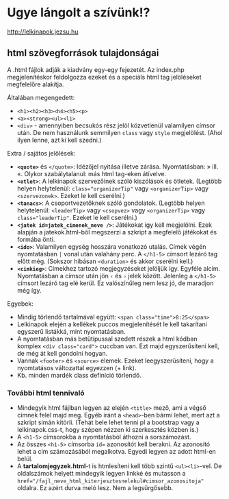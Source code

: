 # Ugye lángolt a szívünk!?
http://lelkinapok.jezsu.hu

## html szövegforrások tulajdonságai
A .html fájlok adják a kiadvány egy-egy fejezetét. Az index.php megjelenítéskor feldolgozza ezeket és a speciáls html tag jelöléseket megfelelőre alakítja.

Általában megengedett:
* `<h1><h2><h3><h4><h5><p>`
* `<a><strong><ul><li>`
* `<div>` - amennyiben becsukós rész jelöl közvetlenül valamilyen címsor után.
De nem használunk semmilyen `class` vagy `style` megjelölést. (Ahol ilyen lenne, azt ki kell szedni.)

Extra / sajátos jelölések:
* __`<quote>`__ és `</quote>`: Idézőjel nyitása illetve zárása. Nyomtatásban: » ill. «. Olykor szabálytalanul: más html tag-eken átívelve. 
* __`<otlet>`__: A lelkinapok szervezőinek szóló kiszólások és ötletek. (Legtöbb helyen helytelenül: `class="organizerTip"` vagy `<organizerTip>` vagy `<szervezonek>`. Ezeket le kell cserélni.)
* __`<tanacs>`__: A csoportvezetőknek szóló gondolatok. (Legtöbb helyen helytelenül: `<leaderTip>` vagy `<csopvez>` vagy `<organizerTip>` vagy `class="leaderTip"`. Ezeket le kell cserélni.)
* __`<jatek id=jatek_cimenek_neve />`__: Játékokat így kell megjelölni. Ezek alapján a jatekok.html-ből megszerzi a szkript a megfelelő játékokat és formába önti.
* __`<ido>`__: Valamilyen egység hosszára vonatkozó utalás. Címek végén nyomtatásban `|` vonal után valahány perc. A `</h1-5>` címsort lezáró tag előtt még. (Sokszor hibásan `<duration>` és akkor cserélni kell.)
* __`<cimkieg>`__: Címekhez tartozó megjegyzéseket jelöljük így. Egyféle alcím. Nyomtatásban a címsor után jön `‹` és `›` jelek között. Jelenleg a `</h1-5>` címsort lezáró tag elé kerül. Ez valószínűleg nem lesz jó, de maradjon még így.

Egyebek:
* Mindig törlendő tartalmával együtt: `<span class="time">8:25</span>` 
* Lelkinapok elején a kellékek puccos megjelenítését le kell takarítani egyszerű listákká, mint nyomtatásban.
* A nyomtatásban más betűtípussal szedett részek a html kódban komplex `<div class="card">` cuccban van. Ezt majd egyszerűsíteni kell, de még át kell gondolni hogyan. 
* Vannak `<footer>` és `<source>` elemek. Ezeket leegyszerűsíteni, hogy a nyomtatásos változattal egyezzen (+ link).
* Kb. minden mardék class definíció törlendő.


### További html tennivaló
* Mindegyik html fájlban legyen az elején `<title>` mező, ami a végső címnek felel majd meg. Egyéb iránt a `<head>`-ben bármi lehet, mert azt a szkript simán kitörli. (Tehát bele lehet tenni pl a bootstrap vagy a lelkinapok.css-t, hogy szépen nézzen ki szerkesztés közben is.)
* A `<h1-5>` címsorokba a nyomtatásból áthozni a sorszámozást.
* Az összes `<h1-5>` címsorba `id=` azonosítót kell berakni. Az azonosító lehet a cím számozásából megalkotva. Egyedi legyen az adott html-en belül.
* A __tartalomjegyzek.html__-t is htmlesíteni kell több szintű `<ul><li>`-vel. De oldalszámok helyett mindegyik legyen linkké és mutasson a `href="/fajl_neve_html_kiterjesztesnelekul#cimsor_azonositoja"` oldalra. Ez azért durva meló lesz. Nem a legsürgősebb.
